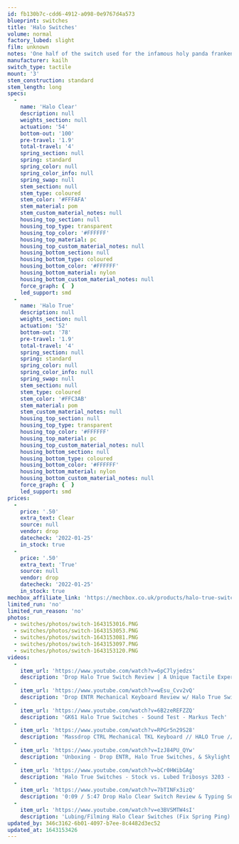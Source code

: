 ```yaml
---
id: fb130b7c-cdd6-4912-a098-0e9767d4a573
blueprint: switches
title: 'Halo Switches'
volume: normal
factory_lubed: slight
film: unknown
notes: 'One half of the switch used for the infamous holy panda frankenswitch!'
manufacturer: kailh
switch_type: tactile
mount: '3'
stem_construction: standard
stem_length: long
specs:
  -
    name: 'Halo Clear'
    description: null
    weights_section: null
    actuation: '54'
    bottom-out: '100'
    pre-travel: '1.9'
    total-travel: '4'
    spring_section: null
    spring: standard
    spring_color: null
    spring_color_info: null
    spring_swap: null
    stem_section: null
    stem_type: coloured
    stem_color: '#FFFAFA'
    stem_material: pom
    stem_custom_material_notes: null
    housing_top_section: null
    housing_top_type: transparent
    housing_top_color: '#FFFFFF'
    housing_top_material: pc
    housing_top_custom_material_notes: null
    housing_bottom_section: null
    housing_bottom_type: coloured
    housing_bottom_color: '#FFFFFF'
    housing_bottom_material: nylon
    housing_bottom_custom_material_notes: null
    force_graph: {  }
    led_support: smd
  -
    name: 'Halo True'
    description: null
    weights_section: null
    actuation: '52'
    bottom-out: '78'
    pre-travel: '1.9'
    total-travel: '4'
    spring_section: null
    spring: standard
    spring_color: null
    spring_color_info: null
    spring_swap: null
    stem_section: null
    stem_type: coloured
    stem_color: '#FFC3AB'
    stem_material: pom
    stem_custom_material_notes: null
    housing_top_section: null
    housing_top_type: transparent
    housing_top_color: '#FFFFFF'
    housing_top_material: pc
    housing_top_custom_material_notes: null
    housing_bottom_section: null
    housing_bottom_type: coloured
    housing_bottom_color: '#FFFFFF'
    housing_bottom_material: nylon
    housing_bottom_custom_material_notes: null
    force_graph: {  }
    led_support: smd
prices:
  -
    price: '.50'
    extra_text: Clear
    source: null
    vendor: drop
    datecheck: '2022-01-25'
    in_stock: true
  -
    price: '.50'
    extra_text: 'True'
    source: null
    vendor: drop
    datecheck: '2022-01-25'
    in_stock: true
mechbox_affiliate_link: 'https://mechbox.co.uk/products/halo-true-switch?variant=14072270192682'
limited_run: 'no'
limited_run_reason: 'no'
photos:
  - switches/photos/switch-1643153016.PNG
  - switches/photos/switch-1643153053.PNG
  - switches/photos/switch-1643153081.PNG
  - switches/photos/switch-1643153097.PNG
  - switches/photos/switch-1643153120.PNG
videos:
  -
    item_url: 'https://www.youtube.com/watch?v=6pC7lyjedzs'
    description: 'Drop Halo True Switch Review | A Unique Tactile Experience - Preston''s Thoughts'
  -
    item_url: 'https://www.youtube.com/watch?v=wEsu_Cvv2vQ'
    description: 'Drop ENTR Mechanical Keyboard Review w/ Halo True Switches - minimalistik'
  -
    item_url: 'https://www.youtube.com/watch?v=6B2zeREFZZQ'
    description: 'GK61 Halo True Switches - Sound Test - Markus Tech'
  -
    item_url: 'https://www.youtube.com/watch?v=RPGr5n29S28'
    description: 'Massdrop CTRL Mechanical TKL Keyboard // HALO True // Unboxing - Review - Sound Test - RikySongSu'
  -
    item_url: 'https://www.youtube.com/watch?v=IzJ84PU_QYw'
    description: 'Unboxing - Drop ENTR, Halo True Switches, & Skylight Series Keycaps! || Review & Sound Test - Lil rice muncher gaming'
  -
    item_url: 'https://www.youtube.com/watch?v=bCr0HWibGAg'
    description: 'Halo True Switches - Stock vs. Lubed Tribosys 3203 - Kevin Muncie'
  -
    item_url: 'https://www.youtube.com/watch?v=7bTINFx3izQ'
    description: '0:09 / 5:47 Drop Halo Clear Switch Review & Typing Sounds (Stock, Fast vs. Slow) - Bored Bear'
  -
    item_url: 'https://www.youtube.com/watch?v=e3BVSMTW4sI'
    description: 'Lubing/Filming Halo Clear Switches (Fix Spring Ping) | Fully Modding a Drop CTRL High-Profile Part 3 - Austin V'
updated_by: 346c3162-6b01-4097-b7ee-8c4482d3ec52
updated_at: 1643153426
---
```

